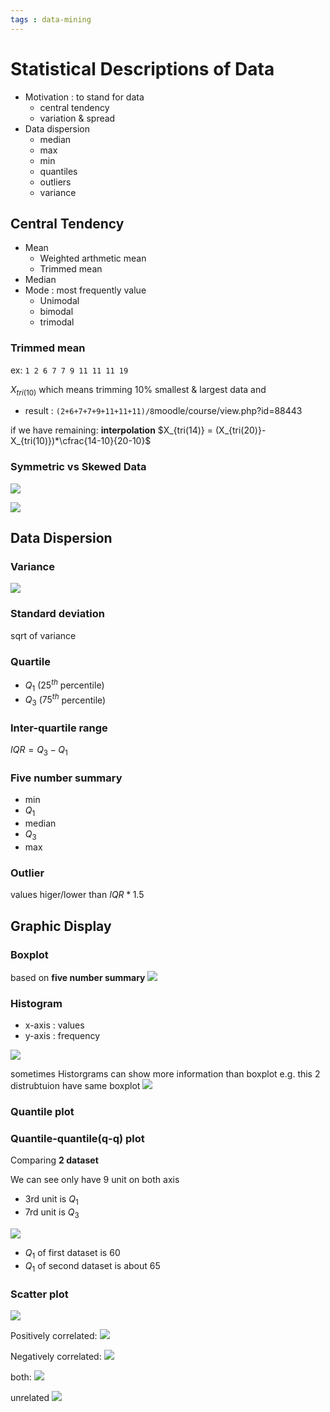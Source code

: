 ```yaml
---
tags : data-mining
---
```


# Statistical Descriptions of Data
* Motivation : to stand for data
	* central tendency
	* variation & spread
* Data dispersion
	* median
	* max
	* min
	* quantiles
	* outliers
	* variance

## Central Tendency
* Mean
	* Weighted arthmetic mean
	* Trimmed mean
* Median
* Mode :  most frequently value
	* Unimodal
	* bimodal
	* trimodal

### Trimmed mean
ex: `1 2 6 7 7 9 11 11 11 19`

$X_{tri(10)}$ which means trimming 10% smallest & largest data and
* result : `(2+6+7+7+9+11+11+11)/8`moodle/course/view.php?id=88443

if we have remaining: **interpolation**
$X_{tri(14)} = (X_{tri(20)}-X_{tri(10)})*\cfrac{14-10}{20-10}$

### Symmetric vs Skewed Data
![](https://i.imgur.com/4g9lN2y.png)

![](https://i.imgur.com/294QVUG.png)

## Data Dispersion
### Variance 
![](https://i.imgur.com/3bMrFIC.png)


### Standard deviation
sqrt of variance


### Quartile
* $Q_1$ ($25^{th}$ percentile)
* $Q_3$ ($75^{th}$ percentile)

### Inter-quartile range
$IQR=Q_3 - Q_1$

### Five number summary
* min
* $Q_1$
* median
* $Q_3$
* max


### Outlier
values higer/lower than $IQR*1.5$


## Graphic Display

### Boxplot
based on **five number summary**
![](https://i.imgur.com/OOKBgww.png)


### Histogram
* x-axis : values
* y-axis : frequency

![](https://i.imgur.com/4NhJdmo.png)

sometimes Historgrams can show more information than boxplot
e.g. this 2 distrubtuion have same boxplot
![](https://i.imgur.com/8paRLwP.png)


### Quantile plot

### Quantile-quantile(q-q) plot
Comparing **2 dataset**


We can see only have 9 unit on both axis
* 3rd unit is $Q_1$
* 7rd unit is $Q_3$

![](https://i.imgur.com/N6QIRGk.png)
* $Q_1$ of first dataset is 60
* $Q_1$ of second dataset is about 65

### Scatter plot
![](https://i.imgur.com/bGMqzbi.png)

Positively correlated:
![](https://i.imgur.com/rUsGuSb.png)

Negatively correlated:
![](https://i.imgur.com/KnAY7yr.png)

both:
![](https://i.imgur.com/vt6nuPs.png)

unrelated
![](https://i.imgur.com/8COwlNK.png)

